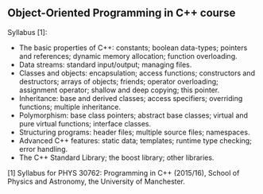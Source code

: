 ## Object-Oriented Programming in C++ course

Syllabus [1]: 

* The basic properties of C++: constants; boolean data-types; pointers and references; dynamic memory allocation; function overloading.
* Data streams: standard input/output; managing files.
* Classes and objects: encapsulation; access functions; constructors and destructors; arrays of objects; friends; operator overloading; assignment operator; shallow and deep copying; this pointer.
* Inheritance: base and derived classes; access specifiers; overriding functions; multiple inheritance.
* Polymorphism: base class pointers; abstract base classes; virtual and pure virtual functions; interface classes.
* Structuring programs: header files; multiple source files; namespaces.
* Advanced C++ features: static data; templates; runtime type checking; error handling.
* The C++ Standard Library; the boost library; other libraries.

[1] Syllabus for PHYS 30762: Programming in C++ (2015/16), School of Physics and Astronomy, the University of Manchester.